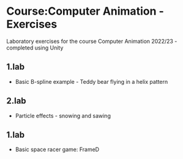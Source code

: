 # Course:Computer Animation - Exercises
Laboratory exercises for the course Computer Animation 2022/23 - completed using Unity 


## 1.lab
- Basic B-spline example - Teddy bear flying in a helix pattern

## 2.lab
- Particle effects - snowing and sawing

## 1.lab
- Basic space racer game: FrameD
